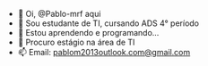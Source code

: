 - 👋 Oi, @Pablo-mrf aqui
- 👀 Sou estudante de TI, cursando ADS 4° período
- 🌱 Estou aprendendo e programando...
- 💞️ Procuro estágio na área de TI
- 📫 Email: pablom2013outlook.com@gmail.com

<!---
Pablo-mrf/Pablo-mrf is a ✨ special ✨ repository because its `README.md` (this file) appears on your GitHub profile.
You can click the Preview link to take a look at your changes.
--->
